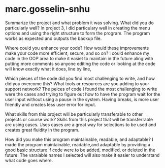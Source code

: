 # marc.gosselin-snhu

Summarize the project and what problem it was solving.
What did you do particularly well?
In project 3, I did particulary well in creating the menu options and using the right structure to form the program. The program works as expected and outputs the backup file.

Where could you enhance your code? How would these improvements make your code more efficient, secure, and so on?
I could enhance my code in the OOP area to make it easiet to maintain in the future aling with putting more comments so anyone editing the code or looking at the code will know exactly what it does, line by line,

Which pieces of the code did you find most challenging to write, and how did you overcome this? What tools or resources are you adding to your support network?
The peices of code I found the most challenging to write were the cases and trying to figure out how to have the program wait for the user input without using a pause in the system. Having breaks, is more user friendly and creates less user error for input.

What skills from this project will be particularly transferable to other projects or course work?
Skills from this project that will be transferrable are using cases. Uses cases are a great way for selections to be used and creates great fluidity in the program.

How did you make this program maintainable, readable, and adaptable?
I made the program maintainable, readable,and adaptable by providing a good basic structure if code were to be added, modified, or deleted in the future. The varaiable names I selected will also make it easier to understand what code goes where.
